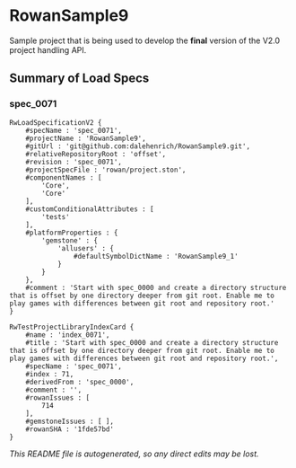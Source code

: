 # RowanSample9
Sample project that is being used to develop the **final** version of the V2.0 project handling API.
## Summary of Load Specs
### spec_0071
```
RwLoadSpecificationV2 {
	#specName : 'spec_0071',
	#projectName : 'RowanSample9',
	#gitUrl : 'git@github.com:dalehenrich/RowanSample9.git',
	#relativeRepositoryRoot : 'offset',
	#revision : 'spec_0071',
	#projectSpecFile : 'rowan/project.ston',
	#componentNames : [
		'Core',
		'Core'
	],
	#customConditionalAttributes : [
		'tests'
	],
	#platformProperties : {
		'gemstone' : {
			'allusers' : {
				#defaultSymbolDictName : 'RowanSample9_1'
			}
		}
	},
	#comment : 'Start with spec_0000 and create a directory structure that is offset by one directory deeper from git root. Enable me to play games with differences between git root and repository root.'
}

RwTestProjectLibraryIndexCard {
	#name : 'index_0071',
	#title : 'Start with spec_0000 and create a directory structure that is offset by one directory deeper from git root. Enable me to play games with differences between git root and repository root.',
	#specName : 'spec_0071',
	#index : 71,
	#derivedFrom : 'spec_0000',
	#comment : '',
	#rowanIssues : [
		714
	],
	#gemstoneIssues : [ ],
	#rowanSHA : '1fde57bd'
}
```

*This README file is autogenerated, so any direct edits may be lost.*
